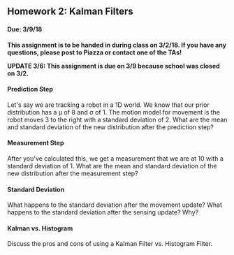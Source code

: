 ## Homework 2: Kalman Filters
#### Due: 3/9/18

__This assignment is to be handed in during class on 3/2/18. If you have any questions, please post to Piazza or contact one of the TAs!__

__UPDATE 3/6: This assignment is due on 3/9 because school was closed on 3/2.__

#### Prediction Step
Let's say we are tracking a robot in a 1D world. We know that our prior distribution has a μ of 8 and σ of 1. The motion model for movement is the robot moves 3 to the right with a standard deviation of 2. What are the mean and standard deviation of the new distribution after the prediction step?

#### Measurement Step
After you've calculated this, we get a measurement that we are at 10 with a standard deviation of 1. What are the mean and standard deviation of the new distribution after the measurement step?

#### Standard Deviation
What happens to the standard deviation after the movement update? What happens to the standard deviation after the sensing update? Why?

#### Kalman vs. Histogram
Discuss the pros and cons of using a Kalman Filter vs. Histogram Filter.
